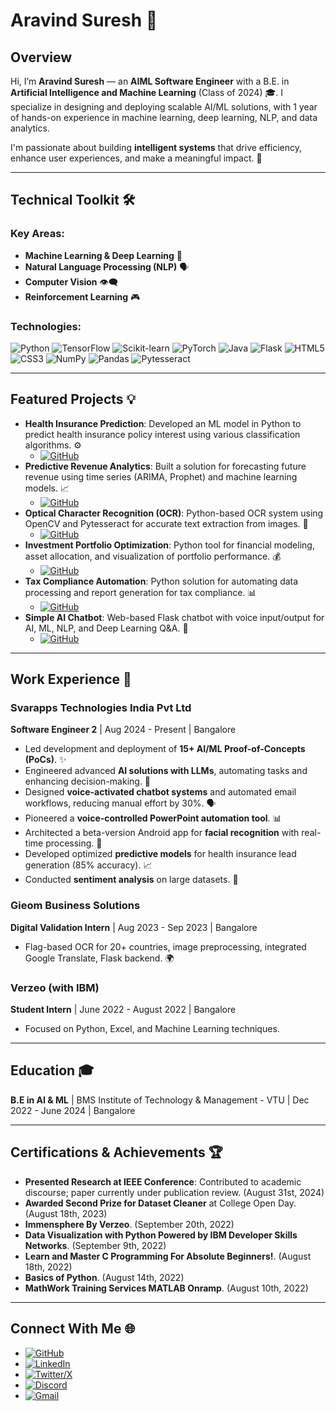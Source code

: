 # Aravind Suresh 👋

## Overview



Hi, I’m **Aravind Suresh** — an **AIML Software Engineer** with a B.E. in **Artificial Intelligence and Machine Learning** (Class of 2024) 🎓. I specialize in designing and deploying scalable AI/ML solutions, with 1 year of hands-on experience in machine learning, deep learning, NLP, and data analytics.

I'm passionate about building **intelligent systems** that drive efficiency, enhance user experiences, and make a meaningful impact. 🚀

---

## Technical Toolkit 🛠️

### Key Areas:
* **Machine Learning & Deep Learning** 🧠
* **Natural Language Processing (NLP)** 🗣️
* **Computer Vision** 👁️‍🗨️
* **Reinforcement Learning** 🎮

### Technologies:
![Python](https://img.shields.io/badge/Python-3776AB?style=for-the-badge&logo=python&logoColor=white)
![TensorFlow](https://img.shields.io/badge/TensorFlow-FF6F00?style=for-the-badge&logo=tensorflow&logoColor=white)
![Scikit-learn](https://img.shields.io/badge/scikit--learn-F7931E?style=for-the-badge&logo=scikit-learn&logoColor=white)
![PyTorch](https://img.shields.io/badge/PyTorch-EE4C2C?style=for-the-badge&logo=pytorch&logoColor=white)
![Java](https://img.shields.io/badge/Java-007396?style=for-the-badge&logo=java&logoColor=white)
![Flask](https://img.shields.io/badge/Flask-000000?style=for-the-badge&logo=flask&logoColor=white)
![HTML5](https://img.shields.io/badge/HTML5-E34F26?style=for-the-badge&logo=html5&logoColor=white)
![CSS3](https://img.shields.io/badge/CSS3-1572B6?style=for-the-badge&logo=css3&logoColor=white)
![NumPy](https://img.shields.io/badge/NumPy-013243?style=for-the-badge&logo=numpy&logoColor=white)
![Pandas](https://img.shields.io/badge/Pandas-150458?style=for-the-badge&logo=pandas&logoColor=white)
![Pytesseract](https://img.shields.io/badge/Pytesseract-444444?style=for-the-badge&logo=tesseract&logoColor=white)

---

## Featured Projects 💡

* **Health Insurance Prediction**: Developed an ML model in Python to predict health insurance policy interest using various classification algorithms. ⚙️
    * [![GitHub](https://img.shields.io/badge/GitHub-100000?style=for-the-badge&logo=github&logoColor=white)](https://github.com/aravindsuresh20/Health_Insurance_Prediction)
* **Predictive Revenue Analytics**: Built a solution for forecasting future revenue using time series (ARIMA, Prophet) and machine learning models. 📈
    * [![GitHub](https://img.shields.io/badge/GitHub-100000?style=for-the-badge&logo=github&logoColor=white)](https://github.com/aravindsuresh20/Predictive-revenue)
* **Optical Character Recognition (OCR)**: Python-based OCR system using OpenCV and Pytesseract for accurate text extraction from images. 📄
    * [![GitHub](https://img.shields.io/badge/GitHub-100000?style=for-the-badge&logo=github&logoColor=white)](https://github.com/aravindsuresh20/OCR)
* **Investment Portfolio Optimization**: Python tool for financial modeling, asset allocation, and visualization of portfolio performance. 💰
    * [![GitHub](https://img.shields.io/badge/GitHub-100000?style=for-the-badge&logo=github&logoColor=white)](https://github.com/aravindsuresh20/Investment-Portfolio-)
* **Tax Compliance Automation**: Python solution for automating data processing and report generation for tax compliance. 📊
    * [![GitHub](https://img.shields.io/badge/GitHub-100000?style=for-the-badge&logo=github&logoColor=white)](https://github.com/aravindsuresh20/Tax-Compliance-)
* **Simple AI Chatbot**: Web-based Flask chatbot with voice input/output for AI, ML, NLP, and Deep Learning Q&A. 💬
    * [![GitHub](https://img.shields.io/badge/GitHub-100000?style=for-the-badge&logo=github&logoColor=white)](https://github.com/aravindsuresh20/Simple-AI-Chatbot)

---

## Work Experience 🏢

### Svarapps Technologies India Pvt Ltd
**Software Engineer 2** | Aug 2024 - Present | Bangalore
* Led development and deployment of **15+ AI/ML Proof-of-Concepts (PoCs)**. ✨
* Engineered advanced **AI solutions with LLMs**, automating tasks and enhancing decision-making. 🤖
* Designed **voice-activated chatbot systems** and automated email workflows, reducing manual effort by 30%. 🗣️
* Pioneered a **voice-controlled PowerPoint automation tool**. 📊
* Architected a beta-version Android app for **facial recognition** with real-time processing. 📱
* Developed optimized **predictive models** for health insurance lead generation (85% accuracy). 📈
* Conducted **sentiment analysis** on large datasets. 💬

### Gieom Business Solutions
**Digital Validation Intern** | Aug 2023 - Sep 2023 | Bangalore
* Flag-based OCR for 20+ countries, image preprocessing, integrated Google Translate, Flask backend. 🌍

### Verzeo (with IBM)
**Student Intern** | June 2022 - August 2022 | Bangalore
* Focused on Python, Excel, and Machine Learning techniques.

---

## Education 🎓

**B.E in AI & ML** | BMS Institute of Technology & Management - VTU | Dec 2022 - June 2024 | Bangalore

---

## Certifications & Achievements 🏆

* **Presented Research at IEEE Conference**: Contributed to academic discourse; paper currently under publication review. (August 31st, 2024)
* **Awarded Second Prize for Dataset Cleaner** at College Open Day. (August 18th, 2023)
* **Immensphere By Verzeo**. (September 20th, 2022)
* **Data Visualization with Python Powered by IBM Developer Skills Networks**. (September 9th, 2022)
* **Learn and Master C Programming For Absolute Beginners!**. (August 18th, 2022)
* **Basics of Python**. (August 14th, 2022)
* **MathWork Training Services MATLAB Onramp**. (August 10th, 2022)

---

## Connect With Me 🌐

* [![GitHub](https://img.shields.io/badge/GitHub-100000?style=for-the-badge&logo=github&logoColor=white)](https://github.com/aravindsuresh20)
* [![LinkedIn](https://img.shields.io/badge/LinkedIn-0077B5?style=for-the-badge&logo=linkedin&logoColor=white)](https://www.linkedin.com/in/aravind-suresh-730a661b2)
* [![Twitter/X](https://img.shields.io/badge/Twitter/X-000000?style=for-the-badge&logo=x&logoColor=white)](https://x.com/sur90489aravind?s=21)
* [![Discord](https://img.shields.io/badge/Discord-5865F2?style=for-the-badge&logo=discord&logoColor=white)](https://discord.com/users/aravind2)
* [![Gmail](https://img.shields.io/badge/Gmail-D14836?style=for-the-badge&logo=gmail&logoColor=white)](mailto:aravindsuresh2030@gmail.com)


